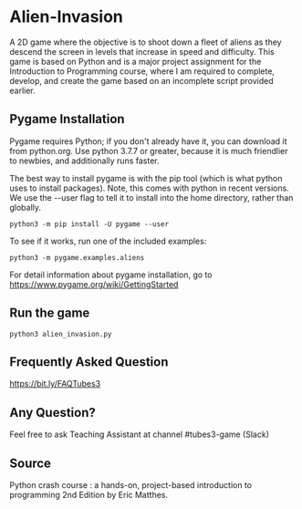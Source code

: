 # Alien-Invasion
A 2D game where the objective is to shoot down a fleet of aliens as they descend the screen in levels that increase in speed and difficulty. This game is based on Python and is a major project assignment for the Introduction to Programming course, where I am required to complete, develop, and create the game based on an incomplete script provided earlier.

## Pygame Installation
Pygame requires Python; if you don't already have it, you can download it from python.org. Use python 3.7.7 or greater, because it is much friendlier to newbies, and additionally runs faster.

The best way to install pygame is with the pip tool (which is what python uses to install packages). Note, this comes with python in recent versions. We use the --user flag to tell it to install into the home directory, rather than globally.
```
python3 -m pip install -U pygame --user
```
To see if it works, run one of the included examples:
```
python3 -m pygame.examples.aliens
```
For detail information about pygame installation, go to https://www.pygame.org/wiki/GettingStarted

## Run the game
```
python3 alien_invasion.py
```

## Frequently Asked Question
https://bit.ly/FAQTubes3

## Any Question?
Feel free to ask Teaching Assistant at channel #tubes3-game (Slack)

## Source
Python crash course : a hands-on, project-based introduction to programming 2nd Edition by Eric Matthes.
